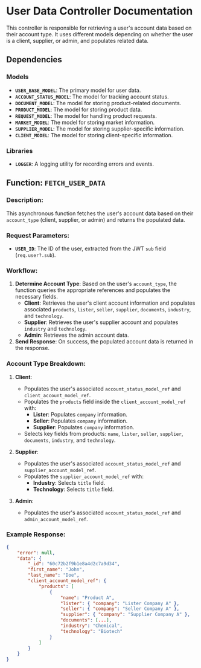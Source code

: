 # User Data Controller Documentation

This controller is responsible for retrieving a user's account data based on their account type. It uses different models depending on whether the user is a client, supplier, or admin, and populates related data.

## Dependencies

### Models
- **`USER_BASE_MODEL`**: The primary model for user data.
- **`ACCOUNT_STATUS_MODEL`**: The model for tracking account status.
- **`DOCUMENT_MODEL`**: The model for storing product-related documents.
- **`PRODUCT_MODEL`**: The model for storing product data.
- **`REQUEST_MODEL`**: The model for handling product requests.
- **`MARKET_MODEL`**: The model for storing market information.
- **`SUPPLIER_MODEL`**: The model for storing supplier-specific information.
- **`CLIENT_MODEL`**: The model for storing client-specific information.

### Libraries
- **`LOGGER`**: A logging utility for recording errors and events.

## Function: `FETCH_USER_DATA`

### Description:
This asynchronous function fetches the user's account data based on their `account_type` (client, supplier, or admin) and returns the populated data.

### Request Parameters:
- **`USER_ID`**: The ID of the user, extracted from the JWT `sub` field (`req.user?.sub`).

### Workflow:
1. **Determine Account Type**: Based on the user's `account_type`, the function queries the appropriate references and populates the necessary fields.
    - **Client**: Retrieves the user's client account information and populates associated `products`, `lister`, `seller`, `supplier`, `documents`, `industry`, and `technology`.
    - **Supplier**: Retrieves the user's supplier account and populates `industry` and `technology`.
    - **Admin**: Retrieves the admin account data.
2. **Send Response**: On success, the populated account data is returned in the response.

### Account Type Breakdown:

1. **Client**:
   - Populates the user's associated `account_status_model_ref` and `client_account_model_ref`.
   - Populates the `products` field inside the `client_account_model_ref` with:
     - **Lister**: Populates `company` information.
     - **Seller**: Populates `company` information.
     - **Supplier**: Populates `company` information.
   - Selects key fields from products: `name`, `lister`, `seller`, `supplier`, `documents`, `industry`, and `technology`.

2. **Supplier**:
   - Populates the user's associated `account_status_model_ref` and `supplier_account_model_ref`.
   - Populates the `supplier_account_model_ref` with:
     - **Industry**: Selects `title` field.
     - **Technology**: Selects `title` field.

3. **Admin**:
   - Populates the user's associated `account_status_model_ref` and `admin_account_model_ref`.

### Example Response:
```json
{
	"error": null,
	"data": {
		"_id": "60c72b2f9b1e8a4d2c7a9d34",
		"first_name": "John",
		"last_name": "Doe",
		"client_account_model_ref": {
			"products": [
				{
					"name": "Product A",
					"lister": { "company": "Lister Company A" },
					"seller": { "company": "Seller Company A" },
					"supplier": { "company": "Supplier Company A" },
					"documents": [...],
					"industry": "Chemical",
					"technology": "Biotech"
				}
			]
		}
	}
}
```

